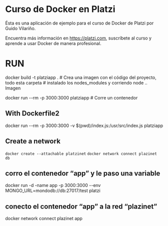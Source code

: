 # Curso de Docker en Platzi

Ésta es una aplicación de ejemplo para el curso de Docker de Platzi por Guido
Vilariño.

Encuentra más información en https://platzi.com, suscríbete al curso y aprende
a usar Docker de manera profesional.

# RUN
docker build -t platziapp . # Crea una imagen con el código del proyecto, todo esta carpeta
                            # instalado los nodes_modules y corriendo node .. Imagen

docker run --rm -p 3000:3000 platziapp # Corre un contenedor

## With  Dockerfile2
docker run --rm -p 3000:3000 -v $(pwd)/index.js:/usr/src/index.js platziapp

## Create a network
`docker create --attachable platzinet`
`docker network connect plazinet db`

## corro el contenedor “app” y le paso una variable
docker run -d -name app -p 3000:3000 --env MONGO_URL=mondodb://db:27017/test platzi

## conecto el contenedor “app” a la red “plazinet”
docker network connect plazinet app
